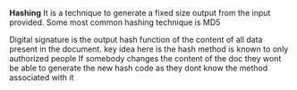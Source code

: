 **Hashing**
It is a technique to generate a fixed size output from the input provided.
Some most common hashing technique is MD5 

Digital signature is the output hash function of the content of all data present in the document.
key idea here is the hash method is known to only authorized people
If somebody changes the content of the doc they wont be able to generate the new hash code as they dont know the method associated 
with it
